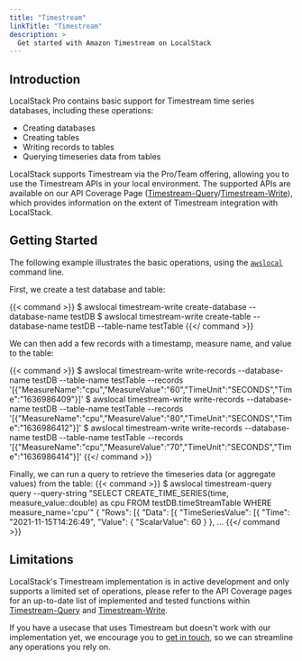 ```yaml
---
title: "Timestream"
linkTitle: "Timestream"
description: >
  Get started with Amazon Timestream on LocalStack
---
```


## Introduction

LocalStack Pro contains basic support for Timestream time series databases, including these operations:
* Creating databases
* Creating tables
* Writing records to tables
* Querying timeseries data from tables

LocalStack supports Timestream via the Pro/Team offering, allowing 
you to use the Timestream APIs in your local environment. The supported APIs 
are available on our API Coverage Page ([Timestream-Query](https://docs.localstack.cloud/references/coverage/coverage_timestream-query/)/[Timestream-Write](https://docs.localstack.cloud/references/coverage/coverage_timestream-write/)), which provides information on the extent 
of Timestream integration with LocalStack.

## Getting Started

The following example illustrates the basic operations, using the [`awslocal`](https://github.com/localstack/awscli-local) command line.

First, we create a test database and table:

{{< command >}}
$ awslocal timestream-write create-database --database-name testDB
$ awslocal timestream-write create-table --database-name testDB --table-name testTable
{{</ command >}}

We can then add a few records with a timestamp, measure name, and value to the table:

{{< command >}}
$ awslocal timestream-write write-records --database-name testDB --table-name testTable --records '[{"MeasureName":"cpu","MeasureValue":"60","TimeUnit":"SECONDS","Time":"1636986409"}]'
$ awslocal timestream-write write-records --database-name testDB --table-name testTable --records '[{"MeasureName":"cpu","MeasureValue":"80","TimeUnit":"SECONDS","Time":"1636986412"}]'
$ awslocal timestream-write write-records --database-name testDB --table-name testTable --records '[{"MeasureName":"cpu","MeasureValue":"70","TimeUnit":"SECONDS","Time":"1636986414"}]'
{{</ command >}}

Finally, we can run a query to retrieve the timeseries data (or aggregate values) from the table:
{{< command >}}
$ awslocal timestream-query query --query-string "SELECT CREATE_TIME_SERIES(time, measure_value::double) as cpu FROM testDB.timeStreamTable WHERE measure_name='cpu'"
{
  "Rows": [{
    "Data": [{
      "TimeSeriesValue": [{
        "Time": "2021-11-15T14:26:49",
        "Value": {
            "ScalarValue": 60
        }
    },
...
{{</ command >}}

## Limitations

LocalStack's Timestream implementation is in active development and only supports a limited set of operations, please refer to the API Coverage pages for an up-to-date list of implemented and tested functions within [Timestream-Query](https://docs.localstack.cloud/references/coverage/coverage_timestream-query/) and [Timestream-Write](https://docs.localstack.cloud/references/coverage/coverage_timestream-write/).

If you have a usecase that uses Timestream but doesn't work with our implementation yet, we encourage you to [get in touch](https://localstack.cloud/contact/), so we can streamline any operations you rely on.